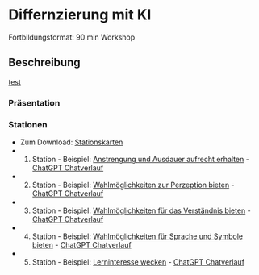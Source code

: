 # Differnzierung mit KI

Fortbildungsformat: 90 min Workshop

## Beschreibung

[test](/workshop/2024/2024_Diff-UDL-AA.md)

### Präsentation


### Stationen

- Zum Download: [Stationskarten]()
- 1. Station - Beispiel: [Anstrengung und Ausdauer aufrecht erhalten]() - [ChatGPT Chatverlauf](https://chat.openai.com/share/25d7c1b4-566c-4988-846a-2b16a956c9fa) 
- 2. Station - Beispiel: [Wahlmöglichkeiten zur Perzeption bieten]() - [ChatGPT Chatverlauf](https://chat.openai.com/share/80293b56-53ca-4554-b4ef-6f23e2851f66)
- 3. Station - Beispiel: [Wahlmöglichkeiten für das Verständnis bieten]() - [ChatGPT Chatverlauf]()
- 4. Station - Beispiel: [Wahlmöglichkeiten für Sprache und Symbole bieten]() - [ChatGPT Chatverlauf]()
- 5. Station - Beispiel: [Lerninteresse wecken]() - [ChatGPT Chatverlauf]()